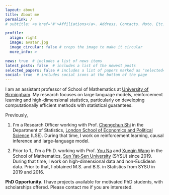 ```yaml
---
layout: about
title: About me
permalink: /
# subtitle: <a href='#'>Affiliations</a>. Address. Contacts. Moto. Etc.

profile:
  align: right
  image: avatar.jpg
  image_circular: false # crops the image to make it circular
  more_info: >

news: true  # includes a list of news items
latest_posts: false  # includes a list of the newest posts
selected_papers: false # includes a list of papers marked as "selected={true}"
social: true  # includes social icons at the bottom of the page
---
```


I am an assistant professor of School of Mathematics at [University of Birmingham](https://www.birmingham.ac.uk/about/college-of-engineering-and-physical-sciences/mathematics). My research focuses on large language models, reinforcement learning and high-dimensional statistics, particularly on developing computationally efficient methods with statistical guarantees. 

Previously, 

1. I'm a Research Officer working with Prof. [Chengchun Shi](https://callmespring.github.io/) in the Department of Statistics, [London School of Economics and Political Science](https://www.lse.ac.uk/statistics) (LSE). During that time, I work on reinforcement learning, causal inference and large-language model. 

2. Prior to 1., I'm a Ph.D. working with Prof. [You Na](https://www.essex.ac.uk/people/youna85902/na-you) and [Xueqin Wang](https://bs.ustc.edu.cn/english/profile-650.html) in the School of Mathematics, [Sun Yat-Sen University](https://www.sysu.edu.cn/) (SYSU) since 2019. During that time, I work on high-dimensional data and non-Euclidean data. Prior to that, I obtained M.S. and B.S. in Statistics from SYSU in 2019 and 2016.

**PhD Opportunity.** I have projects available for motivated PhD students, with scholarships offered. Please contact me if you are interested.
